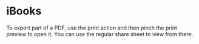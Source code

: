 # iBooks

To export part of a PDF, use the print action and then pinch the print preview to open it. You can use the regular share sheet to view from there.